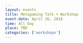 ```yaml
---
layout: events
title: Metagaming Talk + Workshop
event-date: April 26, 2018
time: All Day
place: TBD
categories: ['workshops']
---
```

